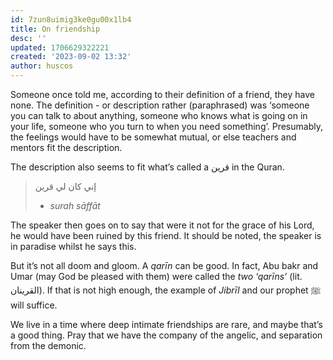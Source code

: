 ```yaml
---
id: 7zun8uimig3ke0gu00x1lb4
title: On friendship
desc: ''
updated: 1706629322221
created: '2023-09-02 13:32'
author: huscos
---
```


Someone once told me, according to their definition of a friend, they have none. The definition - or description rather (paraphrased) was ‘someone you can talk to about anything, someone who knows what is going on in your life, someone who you turn to when you need something’. Presumably, the feelings would have to be somewhat mutual, or else teachers and mentors fit the description.

The description also seems to fit what’s called a قرين in the Quran.

> إني كان لي قرين 
>  - *surah sāffāt*

The speaker then goes on to say that were it not for the grace of his Lord, he would have been ruined by this friend. It should be noted, the speaker is in paradise whilst he says this. 

But it’s not all doom and gloom. A *qarīn* can be good. In fact, Abu bakr and Umar (may God be pleased with them) were called the *two ‘qarīns’* (lit. القرينان). If that is not high enough, the example of *Jibrīl* and our prophet ﷺ will suffice.

We live in a time where deep intimate friendships are rare, and maybe that’s a good thing. Pray that we have the company of the angelic, and separation from the demonic.

